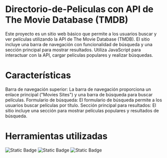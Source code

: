 # Directorio-de-Peliculas con API de The Movie Database (TMDB)

Este proyecto es un sitio web básico que permite a los usuarios buscar y ver películas utilizando la API de The Movie Database (TMDB). 
El sitio incluye una barra de navegación con funcionalidad de búsqueda y una sección principal para mostrar resultados. Utiliza JavaScript para interactuar con la API, cargar películas populares y realizar búsquedas.

# Características
Barra de navegación superior: La barra de navegación proporciona un enlace principal ("Movies Sites") y una barra de búsqueda para buscar películas.
Formulario de búsqueda: El formulario de búsqueda permite a los usuarios buscar películas por título.
Sección principal para resultados: El sitio incluye una sección para mostrar películas populares y resultados de búsqueda.

# Herramientas utilizadas

![Static Badge](https://img.shields.io/badge/JavaScript-grey?style=for-the-badge&logo=javascript)
![Static Badge](https://img.shields.io/badge/HTML-orange?style=for-the-badge&logo=html5)
![Static Badge](https://img.shields.io/badge/CSS-blue?style=for-the-badge&logo=css3)
